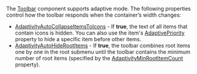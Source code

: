 The [Toolbar](https://docs.devexpress.com/Blazor/DevExpress.Blazor.DxToolbar) component supports adaptive mode. The following properties control how the toolbar responds when the container’s width changes:

*   [AdaptivityAutoCollapseItemsToIcons](https://docs.devexpress.com/Blazor/DevExpress.Blazor.DxToolbar.AdaptivityAutoCollapseItemsToIcons) - If **true**, the text of all items that contain icons is hidden. You can also use the item's [AdaptivePriority](https://docs.devexpress.com/Blazor/DevExpress.Blazor.Base.DxToolbarItemBase.AdaptivePriority) property to hide a specific item before other items.
*   [AdaptivityAutoHideRootItems](https://docs.devexpress.com/Blazor/DevExpress.Blazor.DxToolbar.AdaptivityAutoHideRootItems) - If **true**, the toolbar combines root items one by one in the root submenu until the toolbar contains the minimum number of root items (specified by the [AdaptivityMinRootItemCount](https://docs.devexpress.com/Blazor/DevExpress.Blazor.DxToolbar.AdaptivityMinRootItemCount) property).
